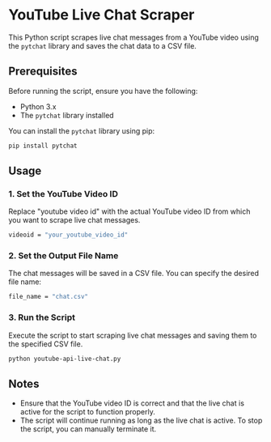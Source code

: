 # YouTube Live Chat Scraper

This Python script scrapes live chat messages from a YouTube video using the `pytchat` library and saves the chat data to a CSV file.

## Prerequisites

Before running the script, ensure you have the following:

- Python 3.x
- The `pytchat` library installed

You can install the `pytchat` library using pip:

```bash
pip install pytchat
```

## Usage

### 1. Set the YouTube Video ID

Replace "youtube video id" with the actual YouTube video ID from which you want to scrape live chat messages.

```bash
videoid = "your_youtube_video_id"
```

### 2. Set the Output File Name

The chat messages will be saved in a CSV file. You can specify the desired file name:

```bash
file_name = "chat.csv"
```

### 3. Run the Script

Execute the script to start scraping live chat messages and saving them to the specified CSV file.

```bash
python youtube-api-live-chat.py
```

## Notes

- Ensure that the YouTube video ID is correct and that the live chat is active for the script to function properly.
- The script will continue running as long as the live chat is active. To stop the script, you can manually terminate it.
